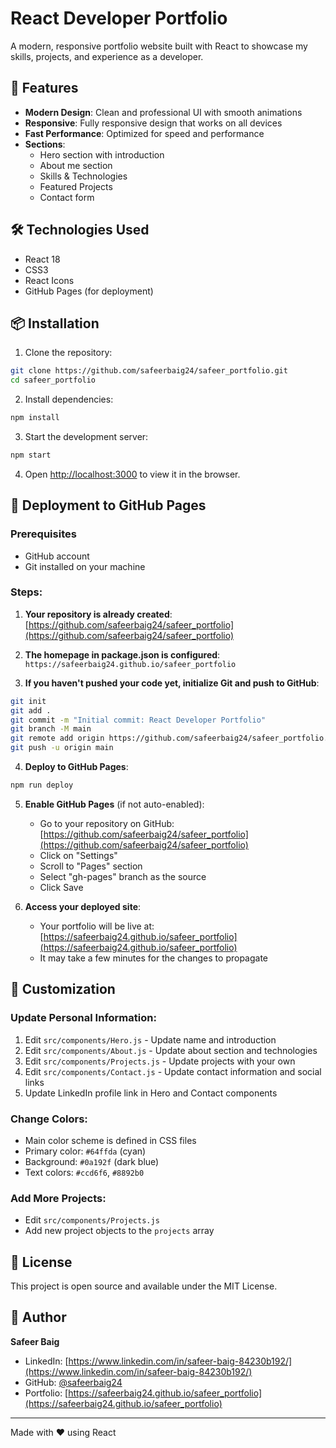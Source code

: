 # React Developer Portfolio

A modern, responsive portfolio website built with React to showcase my skills, projects, and experience as a developer.

## 🚀 Features

- **Modern Design**: Clean and professional UI with smooth animations
- **Responsive**: Fully responsive design that works on all devices
- **Fast Performance**: Optimized for speed and performance
- **Sections**:
  - Hero section with introduction
  - About me section
  - Skills & Technologies
  - Featured Projects
  - Contact form

## 🛠️ Technologies Used

- React 18
- CSS3
- React Icons
- GitHub Pages (for deployment)

## 📦 Installation

1. Clone the repository:
```bash
git clone https://github.com/safeerbaig24/safeer_portfolio.git
cd safeer_portfolio
```

2. Install dependencies:
```bash
npm install
```

3. Start the development server:
```bash
npm start
```

4. Open [http://localhost:3000](http://localhost:3000) to view it in the browser.

## 🚀 Deployment to GitHub Pages

### Prerequisites
- GitHub account
- Git installed on your machine

### Steps:

1. **Your repository is already created**: [https://github.com/safeerbaig24/safeer_portfolio](https://github.com/safeerbaig24/safeer_portfolio)

2. **The homepage in package.json is configured**: `https://safeerbaig24.github.io/safeer_portfolio`

3. **If you haven't pushed your code yet, initialize Git and push to GitHub**:
```bash
git init
git add .
git commit -m "Initial commit: React Developer Portfolio"
git branch -M main
git remote add origin https://github.com/safeerbaig24/safeer_portfolio.git
git push -u origin main
```

4. **Deploy to GitHub Pages**:
```bash
npm run deploy
```

5. **Enable GitHub Pages** (if not auto-enabled):
   - Go to your repository on GitHub: [https://github.com/safeerbaig24/safeer_portfolio](https://github.com/safeerbaig24/safeer_portfolio)
   - Click on "Settings"
   - Scroll to "Pages" section
   - Select "gh-pages" branch as the source
   - Click Save

6. **Access your deployed site**:
   - Your portfolio will be live at: [https://safeerbaig24.github.io/safeer_portfolio](https://safeerbaig24.github.io/safeer_portfolio)
   - It may take a few minutes for the changes to propagate

## 📝 Customization

### Update Personal Information:
1. Edit `src/components/Hero.js` - Update name and introduction
2. Edit `src/components/About.js` - Update about section and technologies
3. Edit `src/components/Projects.js` - Update projects with your own
4. Edit `src/components/Contact.js` - Update contact information and social links
5. Update LinkedIn profile link in Hero and Contact components

### Change Colors:
- Main color scheme is defined in CSS files
- Primary color: `#64ffda` (cyan)
- Background: `#0a192f` (dark blue)
- Text colors: `#ccd6f6`, `#8892b0`

### Add More Projects:
- Edit `src/components/Projects.js`
- Add new project objects to the `projects` array

## 📄 License

This project is open source and available under the MIT License.

## 👤 Author

**Safeer Baig**
- LinkedIn: [https://www.linkedin.com/in/safeer-baig-84230b192/](https://www.linkedin.com/in/safeer-baig-84230b192/)
- GitHub: [@safeerbaig24](https://github.com/safeerbaig24)
- Portfolio: [https://safeerbaig24.github.io/safeer_portfolio](https://safeerbaig24.github.io/safeer_portfolio)

---

Made with ❤️ using React

